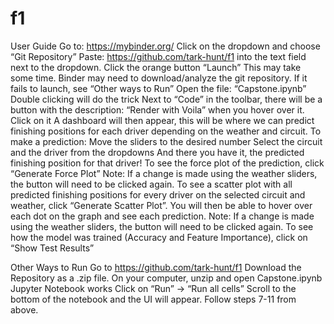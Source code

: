# f1
User Guide
Go to: https://mybinder.org/
Click on the dropdown and choose “Git Repository”
Paste: https://github.com/tark-hunt/f1 into the text field next to the dropdown. 
Click the orange button “Launch”
This may take some time. Binder may need to download/analyze the git repository. 
If it fails to launch, see “Other ways to Run”
Open the file: “Capstone.ipynb”
Double clicking will do the trick
Next to “Code” in the toolbar, there will be a button with the description: “Render with Voila” when you hover over it. 
Click on it
A dashboard will then appear, this will be where we can predict finishing positions for each driver depending on the weather and circuit. 
To make a prediction:
Move the sliders to the desired number
Select the circuit and the driver from the dropdowns
And there you have it, the predicted finishing position for that driver!
To see the force plot of the prediction, click “Generate Force Plot”
Note: If a change is made using the weather sliders, the button will need to be clicked again.
To see a scatter plot with all predicted finishing positions for every driver on the selected circuit and weather, click “Generate Scatter Plot”.
You will then be able to hover over each dot on the graph and see each prediction.
Note: If a change is made using the weather sliders, the button will need to be clicked again. 
To see how the model was trained (Accuracy and Feature Importance), click on “Show Test Results”

Other Ways to Run
Go to https://github.com/tark-hunt/f1
Download the Repository as a .zip file. 
On your computer, unzip and open Capstone.ipynb
Jupyter Notebook works
Click on “Run” -> “Run all cells”
Scroll to the bottom of the notebook and the UI will appear. 
Follow steps 7-11 from above. 

